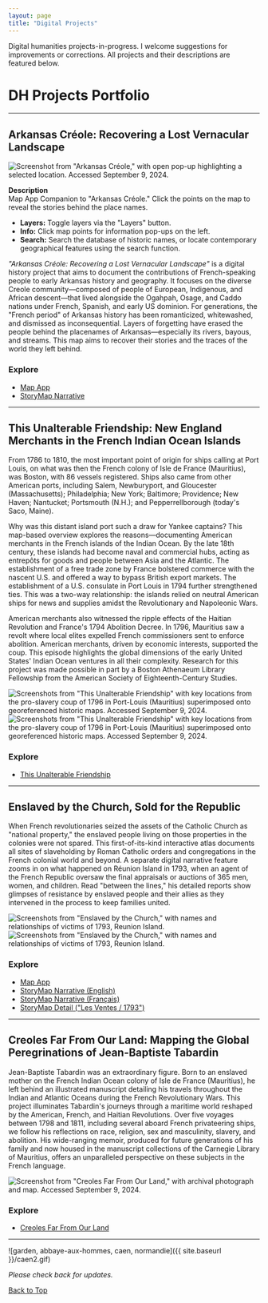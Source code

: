 ```yaml
---
layout: page
title: "Digital Projects"
---
```


Digital humanities projects-in-progress. I welcome suggestions for improvements or corrections. All projects and their descriptions are featured below.


# DH Projects Portfolio

---

## Arkansas Créole: Recovering a Lost Vernacular Landscape

![Screenshot from "Arkansas Créole," with open pop-up highlighting a selected location. Accessed September 9, 2024.](image1.png)

**Description**  
Map App Companion to "Arkansas Créole." Click the points on the map to reveal the stories behind the place names.  
- **Layers:** Toggle layers via the "Layers" button.  
- **Info:** Click map points for information pop-ups on the left.  
- **Search:** Search the database of historic names, or locate contemporary geographical features using the search function.

*"Arkansas Créole: Recovering a Lost Vernacular Landscape"* is a digital history project that aims to document the contributions of French-speaking people to early Arkansas history and geography. It focuses on the diverse Creole community—composed of people of European, Indigenous, and African descent—that lived alongside the Ogahpah, Osage, and Caddo nations under French, Spanish, and early US dominion. For generations, the "French period" of Arkansas history has been romanticized, whitewashed, and dismissed as inconsequential. Layers of forgetting have erased the people behind the placenames of Arkansas—especially its rivers, bayous, and streams. This map aims to recover their stories and the traces of the world they left behind.

### Explore
- [Map App](https://gislabualr.maps.arcgis.com/apps/instant/sidebar/index.html?appid=274918c16c384b2eae7ead967f951336)  
- [StoryMap Narrative](https://storymaps.arcgis.com/stories/ab8d60a903104d4ba8e2f21e60602b5d)  

---

## This Unalterable Friendship: New England Merchants in the French Indian Ocean Islands

From 1786 to 1810, the most important point of origin for ships calling at Port Louis, on what was then the French colony of Isle de France (Mauritius), was Boston, with 86 vessels registered. Ships also came from other American ports, including Salem, Newburyport, and Gloucester (Massachusetts); Philadelphia; New York; Baltimore; Providence; New Haven; Nantucket; Portsmouth (N.H.); and Pepperrellborough (today's Saco, Maine).

Why was this distant island port such a draw for Yankee captains? This map-based overview explores the reasons—documenting American merchants in the French islands of the Indian Ocean. By the late 18th century, these islands had become naval and commercial hubs, acting as entrepôts for goods and people between Asia and the Atlantic. The establishment of a free trade zone by France bolstered commerce with the nascent U.S. and offered a way to bypass British export markets. The establishment of a U.S. consulate in Port Louis in 1794 further strengthened ties. This was a two-way relationship: the islands relied on neutral American ships for news and supplies amidst the Revolutionary and Napoleonic Wars.

American merchants also witnessed the ripple effects of the Haitian Revolution and France's 1794 Abolition Decree. In 1796, Mauritius saw a revolt where local elites expelled French commissioners sent to enforce abolition. American merchants, driven by economic interests, supported the coup. This episode highlights the global dimensions of the early United States' Indian Ocean ventures in all their complexity. Research for this project was made possible in part by a Boston Athenaeum Library Fellowship from the American Society of Eighteenth-Century Studies.

![Screenshots from "This Unalterable Friendship" with key locations from the pro-slavery coup of 1796 in Port-Louis (Mauritius) superimposed onto georeferenced historic maps. Accessed September 9, 2024.](image6.png)
![Screenshots from "This Unalterable Friendship" with key locations from the pro-slavery coup of 1796 in Port-Louis (Mauritius) superimposed onto georeferenced historic maps. Accessed September 9, 2024.](image5.png)

### Explore
- [This Unalterable Friendship](https://storymaps.arcgis.com/stories/5a50f7f5c7824506a3256a0e8b496dcf)

---

## Enslaved by the Church, Sold for the Republic

When French revolutionaries seized the assets of the Catholic Church as "national property," the enslaved people living on those properties in the colonies were not spared. This first-of-its-kind interactive atlas documents all sites of slaveholding by Roman Catholic orders and congregations in the French colonial world and beyond. A separate digital narrative feature zooms in on what happened on Réunion Island in 1793, when an agent of the French Republic oversaw the final appraisals or auctions of 365 men, women, and children. Read "between the lines," his detailed reports show glimpses of resistance by enslaved people and their allies as they intervened in the process to keep families united.

![Screenshots from "Enslaved by the Church," with names and relationships of victims of 1793, Reunion Island.](image1.png)
![Screenshots from "Enslaved by the Church," with names and relationships of victims of 1793, Reunion Island.](image2.png)

### Explore
- [Map App](https://gislabualr.maps.arcgis.com/apps/instant/sidebar/index.html?appid=e89b39a7dadf4f6fb5184b7c694f02ac)  
- [StoryMap Narrative (English)](https://storymaps.arcgis.com/stories/68ea1822adba48acadb2848f40b29048)  
- [StoryMap Narrative (Français)](https://storymaps.arcgis.com/stories/08351cc5814c4d6e9d1672145575b422)  
- [StoryMap Detail ("Les Ventes / 1793")](https://arcg.is/1SKG4u0)

---

## Creoles Far From Our Land: Mapping the Global Peregrinations of Jean-Baptiste Tabardin

Jean-Baptiste Tabardin was an extraordinary figure. Born to an enslaved mother on the French Indian Ocean colony of Isle de France (Mauritius), he left behind an illustrated manuscript detailing his travels throughout the Indian and Atlantic Oceans during the French Revolutionary Wars. This project illuminates Tabardin's journeys through a maritime world reshaped by the American, French, and Haitian Revolutions. Over five voyages between 1798 and 1811, including several aboard French privateering ships, we follow his reflections on race, religion, sex and masculinity, slavery, and abolition. His wide-ranging memoir, produced for future generations of his family and now housed in the manuscript collections of the Carnegie Library of Mauritius, offers an unparalleled perspective on these subjects in the French language.

![Screenshot from "Creoles Far From Our Land," with archival photograph and map. Accessed September 9, 2024.](image4.png)

### Explore
- [Creoles Far From Our Land](https://storymaps.arcgis.com/stories/a4727bb429634c28a27c7b217e345419)

---

![garden, abbaye-aux-hommes, caen, normandie]({{ site.baseurl }}/caen2.gif)

*Please check back for updates.*

[Back to Top](#)
